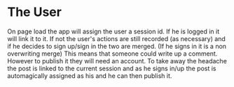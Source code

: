 The User
========


On page load the app will assign the user a session id. If he is logged in it will link it to it.
If not the user's actions are still recorded (as necessary) and if he decides to sign up/sign in the two are merged.
(If he signs in it is a non overwriting merge) This means that someone could write up a comment.
However to publish it they will need an account. To take away the headache the post is linked to the current session and
as he signs in/up the post is automagically assigned as his and he can then publish it.